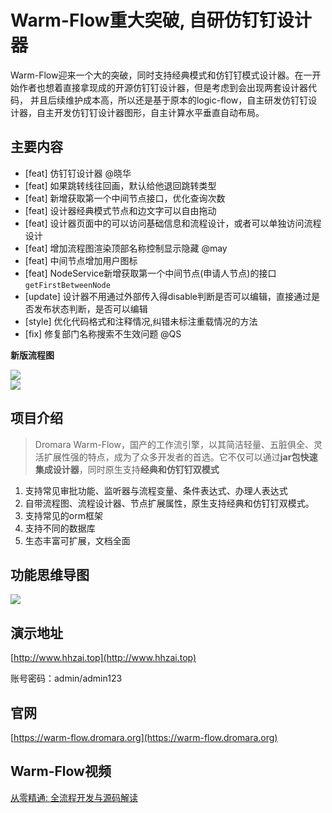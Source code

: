 # Warm-Flow重大突破, 自研仿钉钉设计器
   Warm-Flow迎来一个大的突破，同时支持经典模式和仿钉钉模式设计器。在一开始作者也想着直接拿现成的开源仿钉钉设计器，但是考虑到会出现两套设计器代码，
并且后续维护成本高，所以还是基于原本的logic-flow，自主研发仿钉钉设计器，自主开发仿钉钉设计器图形，自主计算水平垂直自动布局。

## 主要内容
- [feat] 仿钉钉设计器 @晓华
- [feat] 如果跳转线往回画，默认给他退回跳转类型
- [feat] 新增获取第一个中间节点接口，优化查询次数
- [feat] 设计器经典模式节点和边文字可以自由拖动
- [feat] 设计器页面中的可以访问基础信息和流程设计，或者可以单独访问流程设计
- [feat] 增加流程图渲染顶部名称控制显示隐藏    @may
- [feat] 中间节点增加用户图标
- [feat] NodeService新增获取第一个中间节点(申请人节点)的接口`getFirstBetweenNode`
- [update] 设计器不用通过外部传入得disable判断是否可以编辑，直接通过是否发布状态判断，是否可以编辑
- [style] 优化代码格式和注释情况,纠错未标注重载情况的方法
- [fix] 修复部门名称搜索不生效问题   @QS

**新版流程图**

<div class="yat"><div><img src="https://foruda.gitee.com/images/1754530281717340950/b531c256_2218307.png"/></div></div>
<div class="yat"><div><img src="https://foruda.gitee.com/images/1754530582498275502/be3acb55_2218307.png"/></div></div>



## 项目介绍

> Dromara Warm-Flow，国产的工作流引擎，以其简洁轻量、五脏俱全、灵活扩展性强的特点，成为了众多开发者的首选。它不仅可以通过**jar包快速集成设计器**，同时原生支持**经典和仿钉钉双模式** 

1. 支持常见审批功能、监听器与流程变量、条件表达式、办理人表达式
1. 自带流程图、流程设计器、节点扩展属性，原生支持经典和仿钉钉双模式。
1. 支持常见的orm框架
1. 支持不同的数据库
1. 生态丰富可扩展，文档全面

## 功能思维导图
<div><img src="https://foruda.gitee.com/images/1749458482882123468/1ce24e01_2218307.png"/></div>


## 演示地址
[http://www.hhzai.top](http://www.hhzai.top)


账号密码：admin/admin123


## 官网
[https://warm-flow.dromara.org](https://warm-flow.dromara.org)


## Warm-Flow视频
[从零精通: 全流程开发与源码解读](https://www.bilibili.com/video/BV1AWRGYEEVr/?spm_id_from=333.1387.0.0&vd_source=1be886ace16159801f6ed0106df215d9)


